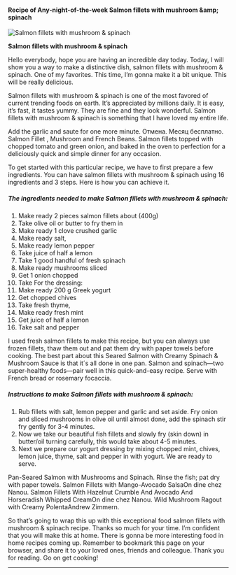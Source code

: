             

#### Recipe of Any-night-of-the-week Salmon fillets with mushroom &amp;amp; spinach

![Salmon fillets with mushroom &amp; spinach](https://img-global.cpcdn.com/recipes/5eec366980c6fc6f/751x532cq70/salmon-fillets-with-mushroom-spinach-recipe-main-photo.jpg)

**Salmon fillets with mushroom &amp; spinach**

Hello everybody, hope you are having an incredible day today. Today, I will show you a way to make a distinctive dish, salmon fillets with mushroom & spinach. One of my favorites. This time, I’m gonna make it a bit unique. This will be really delicious.

Salmon fillets with mushroom & spinach is one of the most favored of current trending foods on earth. It’s appreciated by millions daily. It is easy, it’s fast, it tastes yummy. They are fine and they look wonderful. Salmon fillets with mushroom & spinach is something that I have loved my entire life.

Add the garlic and saute for one more minute. Отмена. Месяц бесплатно. Salmon Fillet , Mushroom and French Beans. Salmon fillets topped with chopped tomato and green onion, and baked in the oven to perfection for a deliciously quick and simple dinner for any occasion.

To get started with this particular recipe, we have to first prepare a few ingredients. You can have salmon fillets with mushroom & spinach using 16 ingredients and 3 steps. Here is how you can achieve it.

##### The ingredients needed to make Salmon fillets with mushroom & spinach:

1.  Make ready 2 pieces salmon fillets about (400g)
2.  Take olive oil or butter to fry them in
3.  Make ready 1 clove crushed garlic
4.  Make ready salt,
5.  Make ready lemon pepper
6.  Take juice of half a lemon
7.  Take 1 good handful of fresh spinach
8.  Make ready mushrooms sliced
9.  Get 1 onion chopped
10.  Take For the dressing:
11.  Make ready 200 g Greek yogurt
12.  Get chopped chives
13.  Take fresh thyme,
14.  Make ready fresh mint
15.  Get juice of half a lemon
16.  Take salt and pepper

I used fresh salmon fillets to make this recipe, but you can always use frozen fillets, thaw them out and pat them dry with paper towels before cooking. The best part about this Seared Salmon with Creamy Spinach & Mushroom Sauce is that it´s all done in one pan. Salmon and spinach—two super-healthy foods—pair well in this quick-and-easy recipe. Serve with French bread or rosemary focaccia.

##### Instructions to make Salmon fillets with mushroom & spinach:

1.  Rub fillets with salt, lemon pepper and garlic and set aside. Fry onion and sliced mushrooms in olive oil until almost done, add the spinach stir fry gently for 3-4 minutes.
2.  Now we take our beautiful fish fillets and slowly fry (skin down) in butter/oil turning carefully, this would take about 4-5 minutes.
3.  Next we prepare our yogurt dressing by mixing chopped mint, chives, lemon juice, thyme, salt and pepper in with yogurt. We are ready to serve.

Pan-Seared Salmon with Mushrooms and Spinach. Rinse the fish; pat dry with paper towels. Salmon Fillets with Mango-Avocado SalsaOn dine chez Nanou. Salmon Fillets With Hazelnut Crumble And Avocado And Horseradish Whipped CreamOn dine chez Nanou. Wild Mushroom Ragout with Creamy PolentaAndrew Zimmern.

So that’s going to wrap this up with this exceptional food salmon fillets with mushroom & spinach recipe. Thanks so much for your time. I’m confident that you will make this at home. There is gonna be more interesting food in home recipes coming up. Remember to bookmark this page on your browser, and share it to your loved ones, friends and colleague. Thank you for reading. Go on get cooking!

* * *
